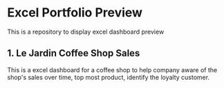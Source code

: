 # Excel Portfolio Preview
This is a repository to display excel dashboard preview

## 1. Le Jardin Coffee Shop Sales
This is a excel dashboard for a coffee shop to help company aware of the shop's sales over time, top most product, identify the loyalty customer.
